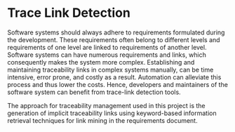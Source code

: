 # Trace Link Detection
Software systems should always adhere to requirements formulated during the development. These requirements often belong to different levels and requirements of one level are linked to requirements of another level. 
Software systems can have numerous requirements and links, which consequently makes the system more complex. Establishing and maintaining traceability links in complex systems manually, can be time intensive, error prone, and costly as a result. Automation can alleviate this process and thus lower the costs. Hence, developers and maintainers of the software system can benefit from trace-link detection tools.

The approach for traceability management used in this project is the generation of implicit traceability links using keyword-based information retrieval techniques for link mining in the requirements document.